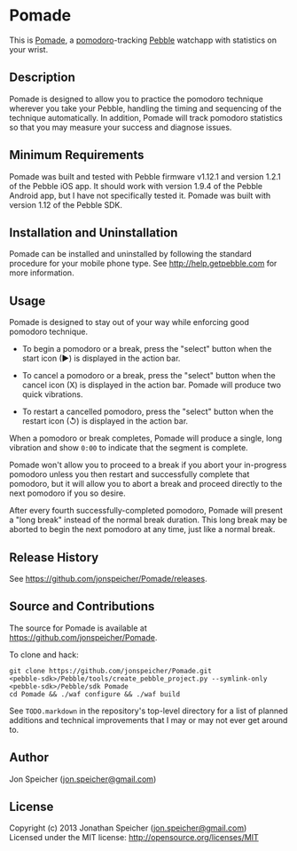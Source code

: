 Pomade
======

This is [Pomade](https://github.com/jonspeicher/Pomade), a
[pomodoro](http://www.pomodorotechnique.com)-tracking
[Pebble](http://getpebble.com) watchapp with statistics on your wrist.

Description
-----------

Pomade is designed to allow you to practice the pomodoro technique wherever you
take your Pebble, handling the timing and sequencing of the technique
automatically. In addition, Pomade will track pomodoro statistics so that you
may measure your success and diagnose issues.

Minimum Requirements
--------------------

Pomade was built and tested with Pebble firmware v1.12.1 and version 1.2.1 of
the Pebble iOS app. It should work with version 1.9.4 of the Pebble Android
app, but I have not specifically tested it. Pomade was built with version 1.12
of the Pebble SDK.

Installation and Uninstallation
-------------------------------

Pomade can be installed and uninstalled by following the standard procedure for
your mobile phone type. See http://help.getpebble.com for more information.

Usage
-----

Pomade is designed to stay out of your way while enforcing good pomodoro
technique.

* To begin a pomodoro or a break, press the "select" button when the start icon
  (▶) is displayed in the action bar.
  
* To cancel a pomodoro or a break, press the "select" button when the cancel 
  icon (X) is displayed in the action bar. Pomade will produce two quick
  vibrations.
  
* To restart a cancelled pomodoro, press the "select" button when the restart
  icon (↺) is displayed in the action bar.

When a pomodoro or break completes, Pomade will produce a single, long
vibration and show `0:00` to indicate that the segment is complete.

Pomade won't allow you to proceed to a break if you abort your in-progress
pomodoro unless you then restart and successfully complete that pomodoro, but
it will allow you to abort a break and proceed directly to the next pomodoro if
you so desire.

After every fourth successfully-completed pomodoro, Pomade will present a "long
break" instead of the normal break duration. This long break may be aborted to
begin the next pomodoro at any time, just like a normal break.

Release History
---------------

See https://github.com/jonspeicher/Pomade/releases.

Source and Contributions
------------------------

The source for Pomade is available at https://github.com/jonspeicher/Pomade.

To clone and hack:

    git clone https://github.com/jonspeicher/Pomade.git
    <pebble-sdk>/Pebble/tools/create_pebble_project.py --symlink-only <pebble-sdk>/Pebble/sdk Pomade
    cd Pomade && ./waf configure && ./waf build

See `TODO.markdown` in the repository's top-level directory for a list of
planned additions and technical improvements that I may or may not ever get
around to.

Author
------

Jon Speicher (jon.speicher@gmail.com)

License
-------

Copyright (c) 2013 Jonathan Speicher (jon.speicher@gmail.com)  
Licensed under the MIT license: http://opensource.org/licenses/MIT
